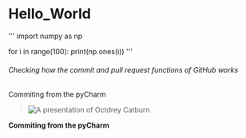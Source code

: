 # Hello_World

'''
import numpy as np

for i in range(100):
    print(np.ones(i))
'''

###### Checking how the commit and pull request functions of GitHub works

Commiting from the pyCharm

>![A presentation of Octdrey Catburn](http://octodex.github.com/images/octdrey-catburn.jpg)

**Commiting from the pyCharm**

